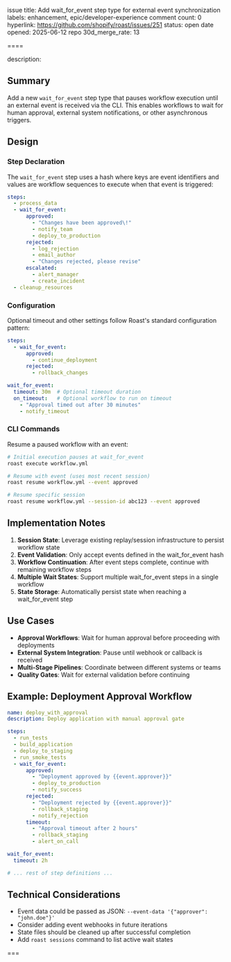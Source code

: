 issue title: Add wait_for_event step type for external event synchronization
labels: enhancement, epic/developer-experience
comment count: 0
hyperlink: https://github.com/shopify/roast/issues/251
status: open
date opened: 2025-06-12
repo 30d_merge_rate: 13

====

description:
## Summary

Add a new `wait_for_event` step type that pauses workflow execution until an external event is received via the CLI. This enables workflows to wait for human approval, external system notifications, or other asynchronous triggers.

## Design

### Step Declaration

The `wait_for_event` step uses a hash where keys are event identifiers and values are workflow sequences to execute when that event is triggered:

```yaml
steps:
  - process_data
  - wait_for_event:
      approved:
        - "Changes have been approved\!"
        - notify_team
        - deploy_to_production
      rejected:
        - log_rejection
        - email_author  
        - "Changes rejected, please revise"
      escalated:
        - alert_manager
        - create_incident
  - cleanup_resources
```

### Configuration

Optional timeout and other settings follow Roast's standard configuration pattern:

```yaml
steps:
  - wait_for_event:
      approved:
        - continue_deployment
      rejected:
        - rollback_changes

wait_for_event:
  timeout: 30m  # Optional timeout duration
  on_timeout:   # Optional workflow to run on timeout
    - "Approval timed out after 30 minutes"
    - notify_timeout
```

### CLI Commands

Resume a paused workflow with an event:

```bash
# Initial execution pauses at wait_for_event
roast execute workflow.yml

# Resume with event (uses most recent session)
roast resume workflow.yml --event approved

# Resume specific session
roast resume workflow.yml --session-id abc123 --event approved
```

## Implementation Notes

1. **Session State**: Leverage existing replay/session infrastructure to persist workflow state
2. **Event Validation**: Only accept events defined in the wait_for_event hash
3. **Workflow Continuation**: After event steps complete, continue with remaining workflow steps
4. **Multiple Wait States**: Support multiple wait_for_event steps in a single workflow
5. **State Storage**: Automatically persist state when reaching a wait_for_event step

## Use Cases

- **Approval Workflows**: Wait for human approval before proceeding with deployments
- **External System Integration**: Pause until webhook or callback is received  
- **Multi-Stage Pipelines**: Coordinate between different systems or teams
- **Quality Gates**: Wait for external validation before continuing

## Example: Deployment Approval Workflow

```yaml
name: deploy_with_approval
description: Deploy application with manual approval gate

steps:
  - run_tests
  - build_application
  - deploy_to_staging
  - run_smoke_tests
  - wait_for_event:
      approved:
        - "Deployment approved by {{event.approver}}"
        - deploy_to_production
        - notify_success
      rejected:
        - "Deployment rejected by {{event.approver}}"
        - rollback_staging
        - notify_rejection
      timeout:
        - "Approval timeout after 2 hours"
        - rollback_staging
        - alert_on_call

wait_for_event:
  timeout: 2h

# ... rest of step definitions ...
```

## Technical Considerations

- Event data could be passed as JSON: `--event-data '{"approver": "john.doe"}'`
- Consider adding event webhooks in future iterations
- State files should be cleaned up after successful completion
- Add `roast sessions` command to list active wait states

===
